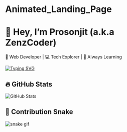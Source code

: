 # Animated_Landing_Page
# 👋 Hey, I’m Prosonjit (a.k.a ZenzCoder)  

🚀 Web Developer | 💻 Tech Explorer | 🌱 Always Learning  

[![Typing SVG](https://readme-typing-svg.herokuapp.com?size=22&color=00FF00&lines=Front-End+Developer;Open+Source+Explorer;Zen+Mindset+Coder)](https://git.io/typing-svg)

## 🔥 GitHub Stats  
![GitHub Stats](https://github-readme-stats.vercel.app/api?username=ZenzCoder&show_icons=true&theme=radical)  

## 🐍 Contribution Snake  
![snake gif](https://github.com/ZenzCoder/ZenzCoder/blob/output/github-contribution-grid-snake.svg)
